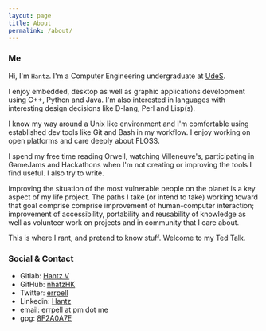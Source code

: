 ```yaml
---
layout: page
title: About
permalink: /about/
---
```


### Me

Hi, I'm `Hantz`. I'm a Computer Engineering undergraduate at
[UdeS](https://www.usherbrooke.ca/about/). 

I enjoy embedded, desktop as well as graphic applications development using
C++, Python and Java. I'm also interested in languages with interesting design
decisions like D-lang, Perl and Lisp(s).

I know my way around a Unix like environment and I'm comfortable using established
dev tools like Git and Bash in my workflow. I enjoy working on open platforms
and care deeply about FLOSS.

I spend my free time reading Orwell, watching Villeneuve's, participating in
GameJams and Hackathons when I'm not creating or improving the tools I find
useful. I also try to write.

Improving the situation of the most vulnerable people on the planet is a key
aspect of my life project. The paths I take (or intend to take) working toward
that goal comprise comprise improvement of human-computer interaction; improvement of
accessibility, portability and reusability of knowledge as well as volunteer
work on projects and in community that I care about.

This is where I rant, and pretend to know stuff. Welcome to my Ted Talk.


### Social & Contact

- Gitlab: [Hantz V](https://gitlab.com/hantz)
- GitHub: [nhatzHK](https://github.com/nhatzHK)
- Twitter: [errpell](https://twitter.com/errpell)
- Linkedin: [Hantz](https://www.linkedin.com/in/hantzv/)
- email: errpell at pm dot me
- gpg: [8F2A0A7E](http://keys.gnupg.net/pks/lookup?op=vindex&fingerprint=on&search=0x29CA00168F2A047E)
